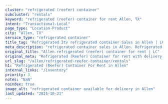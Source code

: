 ```yaml
---
cluster: "refrigerated (reefer) container"
subcluster: "rentals"
keyword: "refrigerated (reefer) container for rent Allen, TX"
intent: "Transactional-Local"
page_type: "Location-Product"
city: "Allen, TX"
service_type: "refrigerated container"
title_tag: "Refrigerated 3tv refrigerated container Sales in Allen | LC Container"
meta_description: "refrigerated container sales in Allen. Refrigerated containers with climate control. Fast delivery, competitive pricing. Serving refrigerated reefer container area. Quote ID: FZD. Call (214) 524-4168 for your free quote today."
original_title: "Allen refrigerated (reefer) container for rent | LC"
original_meta: "Refrigerated (Reefer) Container for rent with delivery in Allen, TX. LC Container — local Since 2003. Get pricing today."
url_slug: "/allen/refrigerated-reefer-container/rentals"
h1: "Refrigerated (Reefer) Container For Rent in Allen"
internal_links: "/inventory"
priority: 3
notes: "NaN"
noindex: true
image_alt: "refrigerated container available for delivery in Allen"
last_updated: "2025-10-21"
---
```


<!-- TODO: Add unique city/inventory copy, images, and internal links here. -->
